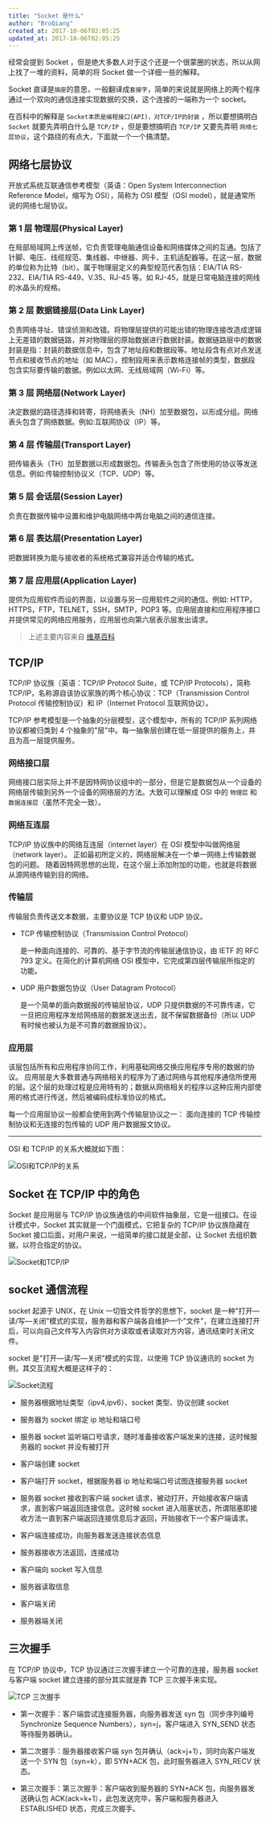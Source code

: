 ```yaml
---
title: "Socket 是什么"
author: "BroQiang"
created_at: 2017-10-06T02:05:25
updated_at: 2017-10-06T02:05:25
---
```


经常会提到 Socket ，但是绝大多数人对于这个还是一个很蒙圈的状态，所以从网上找了一堆的资料，简单的将 Socket 做一个详细一些的解释。

Socket 直译是`插座`的意思，一般翻译成`套接字`，简单的来说就是网络上的两个程序通过一个双向的通信连接实现数据的交换，这个连接的一端称为一个 socket。

在百科中的解释是 `Socket本质是编程接口(API)，对TCP/IP的封装` ，所以要想搞明白 `Socket` 就要先弄明白什么是 `TCP/IP` ，但是要想搞明白 `TCP/IP` 又要先弄明 `网络七层协议`，这个路绕的有点大，下面就一个一个搞清楚。

## 网络七层协议

开放式系统互联通信参考模型（英语：Open System Interconnection Reference Model，缩写为 OSI），简称为 OSI 模型（OSI model），就是通常所说的网络七层协议。

### 第 1 层 物理层(Physical Layer)

在局部局域网上传送帧，它负责管理电脑通信设备和网络媒体之间的互通。包括了针脚、电压、线缆规范、集线器、中继器、网卡、主机适配器等。在这一层，数据的单位称为比特（bit）。属于物理层定义的典型规范代表包括：EIA/TIA RS-232、EIA/TIA RS-449、V.35、RJ-45 等。如 RJ-45，就是日常电脑连接的网线的水晶头的规格。

### 第 2 层 数据链接层(Data Link Layer)

负责网络寻址、错误侦测和改错。将物理层提供的可能出错的物理连接改造成逻辑上无差错的数据链路，并对物理层的原始数据进行数据封装。数据链路层中的数据封装是指：封装的数据信息中，包含了地址段和数据段等。地址段含有点对点发送节点和接收节点的地址（如 MAC），控制段用来表示数格连接帧的类型，数据段包含实际要传输的数据。例如以太网、无线局域网（Wi-Fi）等。

### 第 3 层 网络层(Network Layer)

决定数据的路径选择和转寄，将网络表头（NH）加至数据包，以形成分组。网络表头包含了网络数据。例如:互联网协议（IP）等。

### 第 4 层 传输层(Transport Layer)

把传输表头（TH）加至数据以形成数据包。传输表头包含了所使用的协议等发送信息。例如:传输控制协议义（TCP、UDP）等。

### 第 5 层 会话层(Session Layer)

负责在数据传输中设置和维护电脑网络中两台电脑之间的通信连接。

### 第 6 层 表达层(Presentation Layer)

把数据转换为能与接收者的系统格式兼容并适合传输的格式。

### 第 7 层 应用层(Application Layer)

提供为应用软件而设的界面，以设置与另一应用软件之间的通信。例如: HTTP，HTTPS，FTP，TELNET，SSH，SMTP，POP3 等。应用层直接和应用程序接口并提供常见的网络应用服务，应用层也向第六层表示层发出请求。

> 上述主要内容来自 [维基百科](https://zh.wikipedia.org/wiki/OSI%E6%A8%A1%E5%9E%8B)

## TCP/IP

TCP/IP 协议族（英语：TCP/IP Protocol Suite，或 TCP/IP Protocols），简称 TCP/IP，名称源自该协议家族的两个核心协议：TCP（Transmission Control Protocol 传输控制协议）和 IP（Internet Protocol 互联网协议）。

TCP/IP 参考模型是一个抽象的分层模型，这个模型中，所有的 TCP/IP 系列网络协议都被归类到 4 个抽象的"层"中。每一抽象层创建在低一层提供的服务上，并且为高一层提供服务。

### 网络接口层

网络接口层实际上并不是因特网协议组中的一部分，但是它是数据包从一个设备的网络层传输到另外一个设备的网络层的方法。大致可以理解成 OSI 中的 `物理层` 和 `数据连接层`（虽然不完全一致）。

### 网络互连层

TCP/IP 协议族中的网络互连层（internet layer）在 OSI 模型中叫做网络层（network layer）。
正如最初所定义的，网络层解决在一个单一网络上传输数据包的问题。 随着因特网思想的出现，在这个层上添加附加的功能，也就是将数据从源网络传输到目的网络。

### 传输层

传输层负责传送文本数据，主要协议是 TCP 协议和 UDP 协议。

- TCP 传输控制协议（Transmission Control Protocol）

  是一种面向连接的、可靠的、基于字节流的传输层通信协议，由 IETF 的 RFC 793 定义。在简化的计算机网络 OSI 模型中，它完成第四层传输层所指定的功能。

- UDP 用户数据包协议（User Datagram Protocol）

  是一个简单的面向数据报的传输层协议，UDP 只提供数据的不可靠传递，它一旦把应用程序发给网络层的数据发送出去，就不保留数据备份（所以 UDP 有时候也被认为是不可靠的数据报协议）。

### 应用层

该层包括所有和应用程序协同工作，利用基础网络交换应用程序专用的数据的协议。 应用层是大多数普通与网络相关的程序为了通过网络与其他程序通信所使用的层。这个层的处理过程是应用特有的；数据从网络相关的程序以这种应用内部使用的格式进行传送，然后被编码成标准协议的格式。

每一个应用层协议一般都会使用到两个传输层协议之一： 面向连接的 TCP 传输控制协议和无连接的包传输的 UDP 用户数据报文协议。

---

OSI 和 TCP/IP 的关系大概就如下图：

![OSI和TCP/IP的关系](https://image.broqiang.com/3a9662dd95cc1764357bfe45f91c6445.png)

## Socket 在 TCP/IP 中的角色

Socket 是应用层与 TCP/IP 协议族通信的中间软件抽象层，它是一组接口。在设计模式中，Socket 其实就是一个门面模式，它把复杂的 TCP/IP 协议族隐藏在 Socket 接口后面，对用户来说，一组简单的接口就是全部，让 Socket 去组织数据，以符合指定的协议。

![Socket和TCP/IP](https://image.broqiang.com/53aea8d8f4f928a7c6f504b305401aa1.png)

## socket 通信流程

socket 起源于 UNIX，在 Unix 一切皆文件哲学的思想下，socket 是一种"打开—读/写—关闭"模式的实现，服务器和客户端各自维护一个"文件"，在建立连接打开后，可以向自己文件写入内容供对方读取或者读取对方内容，通讯结束时关闭文件。

socket 是"打开—读/写—关闭"模式的实现，以使用 TCP 协议通讯的 socket 为例，其交互流程大概是这样子的：

![Socket流程](https://image.broqiang.com/0f5277aff756051aae38f3571ff6ae90.png)

- 服务器根据地址类型（ipv4,ipv6）、socket 类型、协议创建 socket

- 服务器为 socket 绑定 ip 地址和端口号

- 服务器 socket 监听端口号请求，随时准备接收客户端发来的连接，这时候服务器的 socket 并没有被打开

- 客户端创建 socket

- 客户端打开 socket，根据服务器 ip 地址和端口号试图连接服务器 socket

- 服务器 socket 接收到客户端 socket 请求，被动打开，开始接收客户端请求，直到客户端返回连接信息。这时候 socket 进入阻塞状态，所谓阻塞即接收方法一直到客户端返回连接信息后才返回，开始接收下一个客户端请求。

- 客户端连接成功，向服务器发送连接状态信息

- 服务器接收方法返回，连接成功

- 客户端向 socket 写入信息

- 服务器读取信息

- 客户端关闭

- 服务器端关闭

## 三次握手

在 TCP/IP 协议中，TCP 协议通过三次握手建立一个可靠的连接，服务器 socket 与客户端 socket 建立连接的部分其实就是靠 TCP 三次握手来实现。

![TCP 三次握手](https://image.broqiang.com/87d484801fa4dd559be57ab717b17308.png)

- 第一次握手：客户端尝试连接服务器，向服务器发送 syn 包（同步序列编号 Synchronize Sequence Numbers），syn=j，客户端进入 SYN_SEND 状态等待服务器确认。

- 第二次握手：服务器接收客户端 syn 包并确认（ack=j+1），同时向客户端发送一个 SYN 包（syn=k），即 SYN+ACK 包，此时服务器进入 SYN_RECV 状态。

- 第三次握手：第三次握手：客户端收到服务器的 SYN+ACK 包，向服务器发送确认包 ACK(ack=k+1），此包发送完毕，客户端和服务器进入 ESTABLISHED 状态，完成三次握手。
